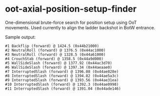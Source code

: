 # oot-axial-position-setup-finder
One-dimensional brute-force search for position setup using OoT movements. Used currently to align the ladder backshot in BotW entrance.

Sample output:
```#0 StandAtFront (forward) @ 1318 (0x44a4c000)
#1 Backflip (forward) @ 1424.5 (0x44b21000)
#2 NeutralRoll (forward) @ 1376.5 (0x44ac1000)
#3 NeutralRoll (forward) @ 1328.5 (0x44a61000)
#4 CrouchStab (forward) @ 1358.5 (0x44a9d000)
#5 WallSideSlash (forward) @ 1377.92 (0x44ac3d70)
#6 WallSideSlash (forward) @ 1397.34 (0x44aeaae0)
#7 InterruptedSlash (forward) @ 1396.08 (0x44ae828e)
#8 InterruptedSlash (forward) @ 1394.82 (0x44ae5a3c)
#9 InterruptedSlash (forward) @ 1393.56 (0x44ae31ea)
#10 InterruptedSlash (forward) @ 1392.3 (0x44ae0998)
#11 InterruptedSlash (forward) @ 1391.04 (0x44ade146)
```
